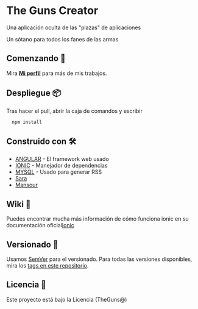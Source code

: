 # The Guns Creator

Una aplicación oculta de las "plazas" de aplicaciones

Un sótano para todos los fanes de las armas

## Comenzando 🚀

Mira **[Mi perfil](https://github.com/IsaacRamosDaw)** para más de mis trabajos.

## Despliegue 📦

Tras hacer el pull, abrir la caja de comandos y escribir

```
  npm install
```

## Construido con 🛠️


* [ANGULAR](https://angular.dev/) - El framework web usado
* [IONIC](https://ionicframework.com/) - Manejador de dependencias
* [MYSQL](https://www.mysql.com) - Usado para generar RSS
* [Sara](https://github.com/scsoares/scsoares) 
* [Mansour](https://github.com/MansourLoLo) 

## Wiki 📖

Puedes encontrar mucha más información de cómo funciona ionic en su documentación oficial[Ionic](https://ionicframework.com/)

## Versionado 📌

Usamos [SemVer](http://semver.org/) para el versionado. Para todas las versiones disponibles, mira los [tags en este repositorio](https://github.com/tu/proyecto/tags).

## Licencia 📄

Este proyecto está bajo la Licencia (TheGuns@) 